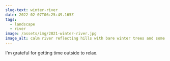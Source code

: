 ```yaml
---
slug-text: winter-river
date: 2022-02-07T06:25:49.165Z
tags:
  - landscape
  - river
image: /assets/img/2021-winter-river.jpg
image_alt: calm river reflecting hills with bare winter trees and some evergreen trees.
---
```

I'm grateful for getting time outside to relax.
